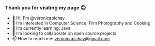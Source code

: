 ### Thank you for visiting my page 😊 ###

- 👋 Hi, I'm @veronicapichay
- 👀 I’m interested in Computer Science, Film Photography and Cooking
- 🌱 I’m currently learning: Java 
- 💞️ I’m looking to collaborate on open source projects
- 📫 How to reach me: veronicapichay@gmail.com


